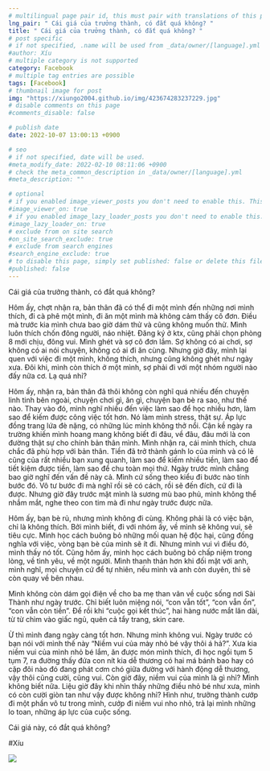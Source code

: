 ```yaml
---
# multilingual page pair id, this must pair with translations of this page. (This name must be unique)
lng_pair: " Cái giá của trưởng thành, có đắt quá không? "
title: " Cái giá của trưởng thành, có đắt quá không? "
# post specific
# if not specified, .name will be used from _data/owner/[language].yml
#author: Xíu
# multiple category is not supported
category: Facebook
# multiple tag entries are possible
tags: [Facebook]
# thumbnail image for post
img: "https://xiungo2004.github.io/img/423674283237229.jpg"
# disable comments on this page
#comments_disable: false

# publish date
date: 2022-10-07 13:00:13 +0900

# seo
# if not specified, date will be used.
#meta_modify_date: 2022-02-10 08:11:06 +0900
# check the meta_common_description in _data/owner/[language].yml
#meta_description: ""

# optional
# if you enabled image_viewer_posts you don't need to enable this. This is only if image_viewer_posts = false
#image_viewer_on: true
# if you enabled image_lazy_loader_posts you don't need to enable this. This is only if image_lazy_loader_posts = false
#image_lazy_loader_on: true
# exclude from on site search
#on_site_search_exclude: true
# exclude from search engines
#search_engine_exclude: true
# to disable this page, simply set published: false or delete this file
#published: false
---
```


<!-- outline-start -->

Cái giá của trưởng thành, có đắt quá không?

Hôm ấy, chợt nhận ra, bản thân đã có thể đi một mình đến những nơi mình thích, đi cà phê một mình, đi ăn một mình mà không cảm thấy cô đơn. Điều mà trước kia mình chưa bao giờ dám thử và cũng không muốn thử. Mình luôn thích chốn đông người, náo nhiệt. Đăng ký ở ktx, cũng phải chọn phòng 8 mới chịu, đông vui. Mình ghét và sợ cô đơn lắm. Sợ không có ai chơi, sợ không có ai nói chuyện, không có ai đi ăn cùng. Nhưng giờ đây, mình lại quen với việc đi một mình, không thích, nhưng cũng không ghét như ngày xưa. Đôi khi, mình còn thích ở một mình, sợ phải đi với một nhóm người nào đấy nữa cơ. Lạ quá nhỉ?

Hôm ấy, nhận ra, bản thân đã thôi không còn nghĩ quá nhiều đến chuyện linh tinh bên ngoài, chuyện chơi gì, ăn gì, chuyện bạn bè ra sao, như thế nào. Thay vào đó, mình nghĩ nhiều đến việc làm sao để học nhiều hơn, làm sao để kiếm được công việc tốt hơn. Nó làm mình stress, thật sự. Áp lực đồng trang lứa đè nặng, có những lúc mình không thở nổi. Cận kề ngày ra trường khiến mình hoang mang không biết đi đâu, về đâu, đâu mới là con đường thật sự cho chính bản thân mình. Mình nhận ra, cái mình thích, chưa chắc đã phù hợp với bản thân. Tiền đã trở thành gánh lo của mình và có lẽ cũng của rất nhiều bạn xung quanh, làm sao để kiếm nhiều tiền, làm sao để tiết kiệm được tiền, làm sao để chu toàn mọi thứ. Ngày trước mình chẳng bao giờ nghĩ đến vấn đề này cả. Mình cứ sống theo kiểu đi bước nào tính bước đó. Vô tư bước đi mà nghĩ rồi sẽ có cách, rồi sẽ đến đích, cứ đi là được. Nhưng giờ đây trước mặt mình là sương mù bao phủ, mình không thể nhắm mắt, nghe theo con tim mà đi như ngày trước được nữa.

Hôm ấy, bạn bè rủ, nhưng mình không đi cùng. Không phải là có việc bận, chỉ là không thích. Bởi mình biết, đi với nhóm ấy, về mình sẽ không vui, sẽ tiêu cực. Mình học cách buông bỏ những mối quan hệ độc hại, cũng đồng nghĩa với việc, vòng bạn bè của mình sẽ ít đi. Nhưng mình vui vì điều đó, mình thấy nó tốt. Cũng hôm ấy, mình học cách buông bỏ chấp niệm trong lòng, về tình yêu, về một người. Mình thanh thản hơn khi đối mặt với anh, mình nghĩ, mọi chuyện cứ để tự nhiên, nếu mình và anh còn duyên, thì sẽ còn quay về bên nhau.

Mình không còn dám gọi điện về cho ba mẹ than vãn về cuộc sống nơi Sài Thành như ngày trước. Chỉ biết luôn miệng nói, “con vẫn tốt”, “con vẫn ổn”, “con vẫn còn tiền”. Để rồi khi “cuộc gọi kết thúc”, hai hàng nước mắt lăn dài, từ từ chìm vào giấc ngủ, quên cả tẩy trang, skin care.

Ừ thì mình đang ngày càng tốt hơn. Nhưng mình không vui. Ngày trước có bạn nói với mình thế này “Niềm vui của mày nhỏ bé vậy thôi á hả?”. Xưa kia niềm vui của mình nhỏ bé lắm, ăn được món mình thích, đi học ngồi tụm 5 tụm 7, ra đường thấy đứa con nít kia dễ thương có hai má bánh bao hay có cặp đôi nào đó đang phát cơm chó giữa đường với hành động dễ thương, vậy thôi cũng cười, cũng vui. Còn giờ đây, niềm vui của mình là gì nhỉ? Mình không biết nữa. Liệu giờ đây khi nhìn thấy những điều nhỏ bé như xưa, mình có còn cười giòn tan như vậy được không nhỉ? Hình như, trưởng thành cướp đi một phần vô tư trong mình, cướp đi niềm vui nho nhỏ, trả lại mình những lo toan, những áp lực của cuộc sống.

Cái giá này, có đắt quá không?

#Xíu

<!-- outline-end -->

<img src= "https://xiungo2004.github.io/img/423674283237229.jpg">